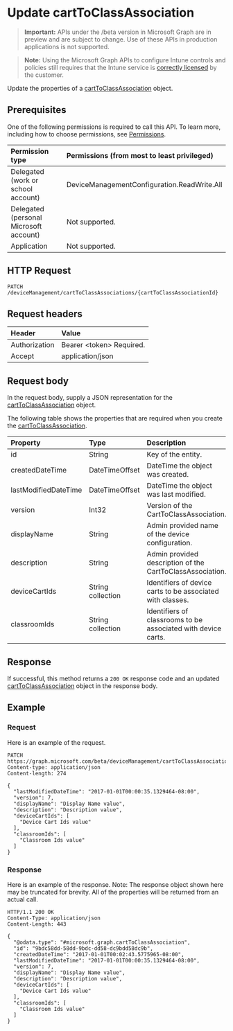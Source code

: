 # Update cartToClassAssociation

> **Important:** APIs under the /beta version in Microsoft Graph are in preview and are subject to change. Use of these APIs in production applications is not supported.

> **Note:** Using the Microsoft Graph APIs to configure Intune controls and policies still requires that the Intune service is [correctly licensed](https://go.microsoft.com/fwlink/?linkid=839381) by the customer.

Update the properties of a [cartToClassAssociation](../resources/intune_deviceconfig_carttoclassassociation.md) object.
## Prerequisites
One of the following permissions is required to call this API. To learn more, including how to choose permissions, see [Permissions](/graph/permissions_reference).

|Permission type|Permissions (from most to least privileged)|
|:---|:---|
|Delegated (work or school account)|DeviceManagementConfiguration.ReadWrite.All|
|Delegated (personal Microsoft account)|Not supported.|
|Application|Not supported.|

## HTTP Request
<!-- {
  "blockType": "ignored"
}
-->
``` http
PATCH /deviceManagement/cartToClassAssociations/{cartToClassAssociationId}
```

## Request headers
|Header|Value|
|:---|:---|
|Authorization|Bearer &lt;token&gt; Required.|
|Accept|application/json|

## Request body
In the request body, supply a JSON representation for the [cartToClassAssociation](../resources/intune_deviceconfig_carttoclassassociation.md) object.

The following table shows the properties that are required when you create the [cartToClassAssociation](../resources/intune_deviceconfig_carttoclassassociation.md).

|Property|Type|Description|
|:---|:---|:---|
|id|String|Key of the entity.|
|createdDateTime|DateTimeOffset|DateTime the object was created.|
|lastModifiedDateTime|DateTimeOffset|DateTime the object was last modified.|
|version|Int32|Version of the CartToClassAssociation.|
|displayName|String|Admin provided name of the device configuration.|
|description|String|Admin provided description of the CartToClassAssociation.|
|deviceCartIds|String collection|Identifiers of device carts to be associated with classes.|
|classroomIds|String collection|Identifiers of classrooms to be associated with device carts.|



## Response
If successful, this method returns a `200 OK` response code and an updated [cartToClassAssociation](../resources/intune_deviceconfig_carttoclassassociation.md) object in the response body.

## Example
### Request
Here is an example of the request.
``` http
PATCH https://graph.microsoft.com/beta/deviceManagement/cartToClassAssociations/{cartToClassAssociationId}
Content-type: application/json
Content-length: 274

{
  "lastModifiedDateTime": "2017-01-01T00:00:35.1329464-08:00",
  "version": 7,
  "displayName": "Display Name value",
  "description": "Description value",
  "deviceCartIds": [
    "Device Cart Ids value"
  ],
  "classroomIds": [
    "Classroom Ids value"
  ]
}
```

### Response
Here is an example of the response. Note: The response object shown here may be truncated for brevity. All of the properties will be returned from an actual call.
``` http
HTTP/1.1 200 OK
Content-Type: application/json
Content-Length: 443

{
  "@odata.type": "#microsoft.graph.cartToClassAssociation",
  "id": "9bdc58dd-58dd-9bdc-dd58-dc9bdd58dc9b",
  "createdDateTime": "2017-01-01T00:02:43.5775965-08:00",
  "lastModifiedDateTime": "2017-01-01T00:00:35.1329464-08:00",
  "version": 7,
  "displayName": "Display Name value",
  "description": "Description value",
  "deviceCartIds": [
    "Device Cart Ids value"
  ],
  "classroomIds": [
    "Classroom Ids value"
  ]
}
```





